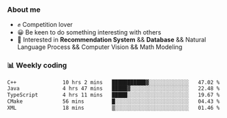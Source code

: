 ### About me

- ✊ Competition lover
- 😀 Be keen to do something interesting with others
- 🎈 Interested in **Recommendation System** && **Database** && Natural Language Process && Computer Vision && Math Modeling


### 📊 Weekly coding
<!--START_SECTION:waka-->

```txt
C++               10 hrs 2 mins   ███████████▓░░░░░░░░░░░░░   47.02 %
Java              4 hrs 47 mins   █████▓░░░░░░░░░░░░░░░░░░░   22.48 %
TypeScript        4 hrs 11 mins   █████░░░░░░░░░░░░░░░░░░░░   19.67 %
CMake             56 mins         █░░░░░░░░░░░░░░░░░░░░░░░░   04.43 %
XML               18 mins         ▒░░░░░░░░░░░░░░░░░░░░░░░░   01.46 %
```

<!--END_SECTION:waka-->

